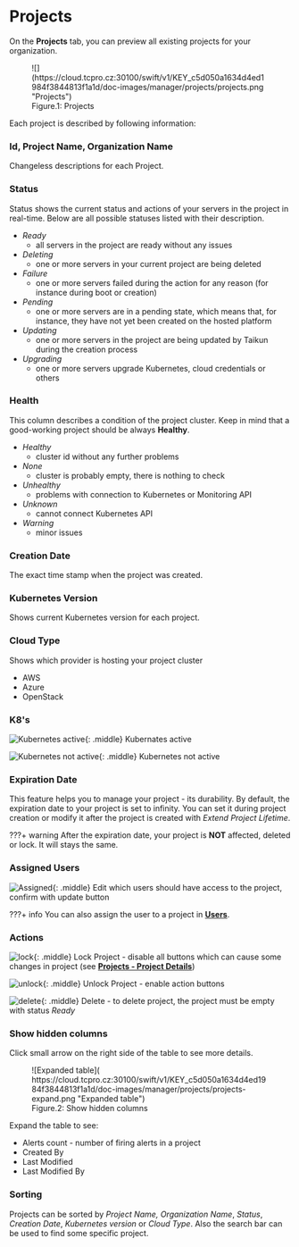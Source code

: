# Projects
	
On the **Projects** tab, you can preview all existing projects for your organization.

<figure markdown>
  ![](https://cloud.tcpro.cz:30100/swift/v1/KEY_c5d050a1634d4ed1984f3844813f1a1d/doc-images/manager/projects/projects.png "Projects")
  <figcaption>Figure.1: Projects</figcaption>
</figure>

Each project is described by following information:

### **Id, Project Name, Organization Name**

Changeless descriptions for each Project.

### **Status**

Status shows the current status and actions of your servers in the project in real-time. Below are all possible statuses listed with their description.

* *Ready*
    * all servers in the project are ready without any issues
* *Deleting*
    * one or more servers in your current project are being deleted
* *Failure*
    * one or more servers failed during the action for any reason (for instance during boot or creation)
* *Pending*
    * one or more servers are in a pending state, which means that, for instance, they have not yet been created on the hosted platform
* *Updating*
    * one or more servers in the project are being updated by Taikun during the creation process
* *Upgrading*
    * one or more servers upgrade Kubernetes, cloud credentials or others

### **Health**

This column describes a condition of the project cluster. Keep in mind that a good-working project should be always **Healthy**.

* *Healthy*
    * cluster id without any further problems
* *None*
    * cluster is probably empty, there is nothing to check
* *Unhealthy*
    * problems with connection to Kubernetes or Monitoring API
* *Unknown*
    * cannot connect Kubernetes API
* *Warning*
    * minor issues

### **Creation Date**

The exact time stamp when the project was created.

### **Kubernetes Version**

Shows current Kubernetes version for each project.

### **Cloud Type**

Shows which provider is hosting your project cluster

* AWS
* Azure
* OpenStack

### **K8's**

![](https://cloud.tcpro.cz:30100/swift/v1/KEY_c5d050a1634d4ed1984f3844813f1a1d/doc-images/manager/projects/kubernetes-active.png "Kubernetes active"){: .middle} Kubernates active

![](https://cloud.tcpro.cz:30100/swift/v1/KEY_c5d050a1634d4ed1984f3844813f1a1d/doc-images/manager/projects/kubernetes-not-active.png "Kubernetes not active"){: .middle} Kubernetes not active

### **Expiration Date**

This feature helps you to manage your project - its durability. By default, the expiration date to your project is set to infinity. You can set it during project creation or modify it after the project is created with *Extend Project Lifetime*.

???+ warning
    After the expiration date, your project is **NOT** affected, deleted or lock. It will stays the same.

### **Assigned Users**

![](https://cloud.tcpro.cz:30100/swift/v1/KEY_c5d050a1634d4ed1984f3844813f1a1d/doc-images/icons/assigned.png "Assigned"){: .middle} Edit which users should have access to the project, confirm with update button

???+ info
    You can also assign the user to a project in [**Users**](../users).

### **Actions**

![](https://cloud.tcpro.cz:30100/swift/v1/KEY_c5d050a1634d4ed1984f3844813f1a1d/doc-images/icons/lock.png "lock"){: .middle} Lock Project - disable all buttons which can cause some changes in project (see [**Projects - Project Details**](project-details-k8s#lock-unlock))

![](https://cloud.tcpro.cz:30100/swift/v1/KEY_c5d050a1634d4ed1984f3844813f1a1d/doc-images/icons/unlock.png "unlock"){: .middle} Unlock Project - enable action buttons

![](https://cloud.tcpro.cz:30100/swift/v1/KEY_c5d050a1634d4ed1984f3844813f1a1d/doc-images/icons/delete.png "delete"){: .middle} Delete - to delete project, the project must be empty with status *Ready*


### **Show hidden columns**

Click small arrow on the right side of the table to see more details.

<figure markdown>
  ![Expanded table]( https://cloud.tcpro.cz:30100/swift/v1/KEY_c5d050a1634d4ed1984f3844813f1a1d/doc-images/manager/projects/projects-expand.png "Expanded table")
  <figcaption>Figure.2: Show hidden columns</figcaption>
</figure>

Expand the table to see:

* Alerts count - number of firing alerts in a project
* Created By
* Last Modified
* Last Modified By

### **Sorting**

Projects can be sorted by *Project Name, Organization Name*, *Status*, *Creation Date*, *Kubernetes version* or *Cloud Type*. Also the search bar can be used to find some specific project.

